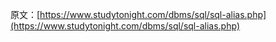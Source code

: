 原文：[https://www.studytonight.com/dbms/sql/sql-alias.php](https://www.studytonight.com/dbms/sql/sql-alias.php)